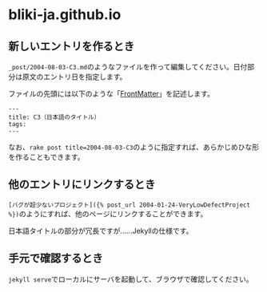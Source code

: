 # bliki-ja.github.io

## 新しいエントリを作るとき

``_post/2004-08-03-C3.md``のようなファイルを作って編集してください。日付部分は原文のエントリ日を指定します。

ファイルの先頭には以下のような「[FrontMatter](http://jekyllrb.com/docs/frontmatter/)」を記述します。

```
---
title: C3（日本語のタイトル）
tags:
---
```

なお、``rake post title=2004-08-03-C3``のように指定すれば、あらかじめひな形を作ることもできます。

## 他のエントリにリンクするとき

``[バグが超少ないプロジェクト]({% post_url 2004-01-24-VeryLowDefectProject %})``のようにすれば、他のページにリンクすることができます。

日本語タイトルの部分が冗長ですが……Jekyllの仕様です。

## 手元で確認するとき

``jekyll serve``でローカルにサーバを起動して、ブラウザで確認してください。

